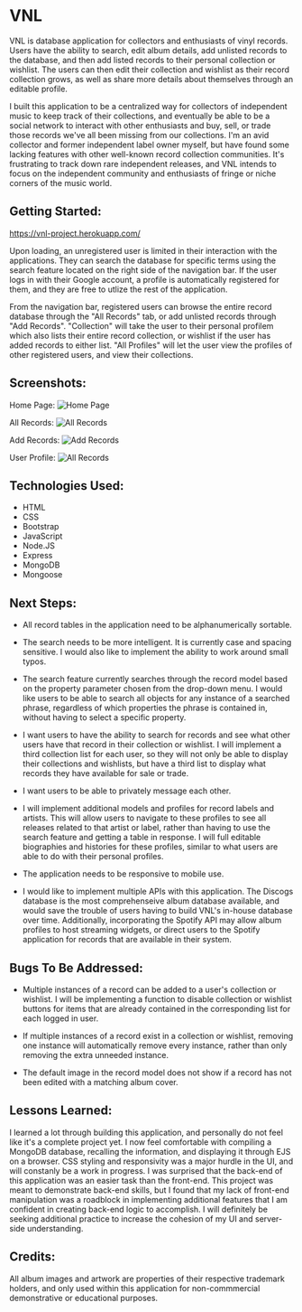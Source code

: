 # VNL
VNL is database application for collectors and enthusiasts of vinyl records.  Users have the ability to search, edit album details, add unlisted records to the database, and then add listed records to their personal collection or wishlist.  The users can then edit their collection and wishlist as their record collection grows, as well as share more details about themselves through an editable profile. 

I built this application to be a centralized way for collectors of independent music to keep track of their collections, and eventually be able to be a social network to interact with other enthusiasts and buy, sell, or trade those records we've all been missing from our collections. I'm an avid collector and former independent label owner myself, but have found some lacking features with other well-known record collection communities. It's frustrating to track down rare independent releases, and VNL intends to focus on the independent community and enthusiasts of fringe or niche corners of the music world.

## Getting Started:
<https://vnl-project.herokuapp.com/>

Upon loading, an unregistered user is limited in their interaction with the applications.  They can search the database for specific terms using the search feature located on the right side of the navigation bar.  If the user logs in with their Google account, a profile is automatically registered for them, and they are free to utlize the rest of the application.

From the navigation bar, registered users can browse the entire record database through the "All Records" tab, or add unlisted records through "Add Records".  "Collection" will take the user to their personal profilem which also lists their entire record collection, or wishlist if the user has added records to either list.  "All Profiles" will let the user view the profiles of other registered users, and view their collections.

## Screenshots:
Home Page:
![Home Page](https://i.imgur.com/K0aXLWy.png)

All Records:
![All Records](https://i.imgur.com/KDT3NGD.png)

Add Records:
![Add Records](https://i.imgur.com/oWnKVxL.png)

User Profile:
![All Records](https://i.imgur.com/LKBq0Dz.png)

## Technologies Used:
- HTML
- CSS
- Bootstrap
- JavaScript
- Node.JS
- Express
- MongoDB
- Mongoose

## Next Steps:
- All record tables in the application need to be alphanumerically sortable.
  
- The search needs to be more intelligent.  It is currently case and spacing sensitive.  I would also like to implement the ability to work around small typos.

- The search feature currently searches through the record model based on the property parameter chosen from the drop-down menu.  I would like users to be able to search all objects for any instance of a searched phrase, regardless of which properties the phrase is contained in, without having to select a specific property.
  
- I want users to have the ability to search for records and see what other users have that record in their collection or wishlist.  I will implement a third collection list for each user, so they will not only be able to display their collections and wishlists, but have a third list to display what records they have available for sale or trade.  
  
- I want users to be able to privately message each other.

- I will implement additional models and profiles for record labels and artists.  This will allow users to navigate to these profiles to see all releases related to that artist or label, rather than having to use the search feature and getting a table in response.  I will full editable biographies and histories for these profiles, similar to what users are able to do with their personal profiles.
  
- The application needs to be responsive to mobile use.

- I would like to implement multiple APIs with this application.  The Discogs database is the most comprehenseive album database available, and would save the trouble of users having to build VNL's in-house database over time.  Additionally, incorporating the Spotify API may allow album profiles to host streaming widgets, or direct users to the Spotify application for records that are available in their system.

## Bugs To Be Addressed:
- Multiple instances of a record can be added to a user's collection or wishlist.  I will be implementing a function to disable collection or wishlist buttons for items that are already contained in the corresponding list for each logged in user.
  
- If multiple instances of a record exist in a collection or wishlist, removing one instance will automatically remove every instance, rather than only removing the extra unneeded instance.
  
- The default image in the record model does not show if a record has not been edited with a matching album cover.

## Lessons Learned:
I learned a lot through building this application, and personally do not feel like it's a complete project yet.  I now feel comfortable with compiling a MongoDB database, recalling the information, and displaying it through EJS on a browser.  CSS styling and responsivity was a major hurdle in the UI, and will constanly be a work in progress.  I was surprised that the back-end of this application was an easier task than the front-end.  This project was meant to demonstrate back-end skills, but I found that my lack of front-end manipulation was a roadblock in implementing additional features that I am confident in creating back-end logic to accomplish.  I will definitely be seeking additional practice to increase the cohesion of my UI and server-side understanding. 

## Credits:
All album images and artwork are properties of their respective trademark holders, and only used within this application for non-commmercial demonstrative or educational purposes.

